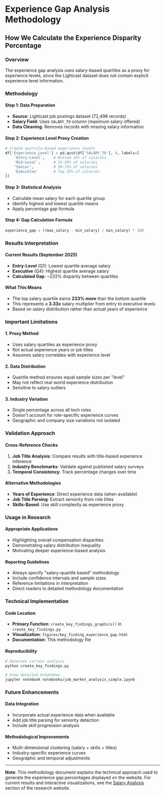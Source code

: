 # Experience Gap Analysis Methodology

## How We Calculate the Experience Disparity Percentage

### Overview

The experience gap analysis uses salary-based quartiles as a proxy for experience levels, since the Lightcast dataset does not contain explicit experience level information.

### Methodology

#### Step 1: Data Preparation

- **Source**: Lightcast job postings dataset (72,498 records)
- **Salary Field**: Uses `SALARY_TO` column (maximum salary offered)
- **Data Cleaning**: Removes records with missing salary information

#### Step 2: Experience Level Proxy Creation

```python
# Create quartile-based experience levels
df['Experience_Level'] = pd.qcut(df['SALARY_TO'], 4, labels=[
    'Entry-Level',    # Bottom 25% of salaries
    'Mid-Level',      # 25-50% of salaries  
    'Senior',         # 50-75% of salaries
    'Executive'       # Top 25% of salaries
])
```

#### Step 3: Statistical Analysis

- Calculate mean salary for each quartile group
- Identify highest and lowest quartile means
- Apply percentage gap formula

#### Step 4: Gap Calculation Formula

```python
experience_gap = ((max_salary - min_salary) / min_salary) * 100
```

### Results Interpretation

#### Current Results (September 2025)

- **Entry-Level** (Q1): Lowest quartile average salary
- **Executive** (Q4): Highest quartile average salary
- **Calculated Gap**: ~233% disparity between quartiles

#### What This Means

- The top salary quartile earns **233% more** than the bottom quartile
- This represents a **3.33x** salary multiplier from entry to executive levels
- Based on salary distribution rather than actual years of experience

### Important Limitations

#### 1. **Proxy Method**

- Uses salary quartiles as experience proxy
- Not actual experience years or job titles
- Assumes salary correlates with experience level

#### 2. **Data Distribution**

- Quartile method ensures equal sample sizes per "level"
- May not reflect real-world experience distribution
- Sensitive to salary outliers

#### 3. **Industry Variation**

- Single percentage across all tech roles
- Doesn't account for role-specific experience curves
- Geographic and company size variations not isolated

### Validation Approach

#### Cross-Reference Checks

1. **Job Title Analysis**: Compare results with title-based experience inference
2. **Industry Benchmarks**: Validate against published salary surveys
3. **Temporal Consistency**: Track percentage changes over time

#### Alternative Methodologies

- **Years of Experience**: Direct experience data (when available)
- **Job Title Parsing**: Extract seniority from role titles
- **Skills-Based**: Use skill complexity as experience proxy

### Usage in Research

#### Appropriate Applications

- Highlighting overall compensation disparities
- Demonstrating salary distribution inequality  
- Motivating deeper experience-based analysis

#### Reporting Guidelines

- Always specify "salary-quartile based" methodology
- Include confidence intervals and sample sizes
- Reference limitations in interpretation
- Direct readers to detailed methodology documentation

### Technical Implementation

#### Code Location

- **Primary Function**: `create_key_findings_graphics()` in `create_key_findings.py`
- **Visualization**: `figures/key_finding_experience_gap.html`
- **Documentation**: This methodology file

#### Reproducibility

```bash
# Generate current analysis
python create_key_findings.py

# View detailed breakdown
jupyter notebook notebooks/job_market_analysis_simple.ipynb
```

### Future Enhancements

#### Data Integration

- Incorporate actual experience data when available
- Add job title parsing for seniority detection
- Include skill progression analysis

#### Methodological Improvements  

- Multi-dimensional clustering (salary + skills + titles)
- Industry-specific experience curves
- Geographic and temporal adjustments

---

**Note**: This methodology document explains the technical approach used to generate the experience gap percentages displayed on the website. For current results and interactive visualizations, see the [Salary Analysis](salary-analysis.qmd) section of the research website.
